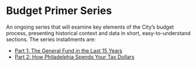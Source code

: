 # Budget Primer Series

An ongoing series that will examine key elements of the City’s budget process, 
presenting historical context and data in short, easy-to-understand sections. 
The series installments are:

- [Part 1: The General Fund in the Last 15 Years](https://controller.phila.gov/philadelphia-audits/budget-primer-part-1)
- [Part 2: How Philadelphia Spends Your Tax Dollars](https://controller.phila.gov/philadelphia-audits/budget-primer-part-2)

